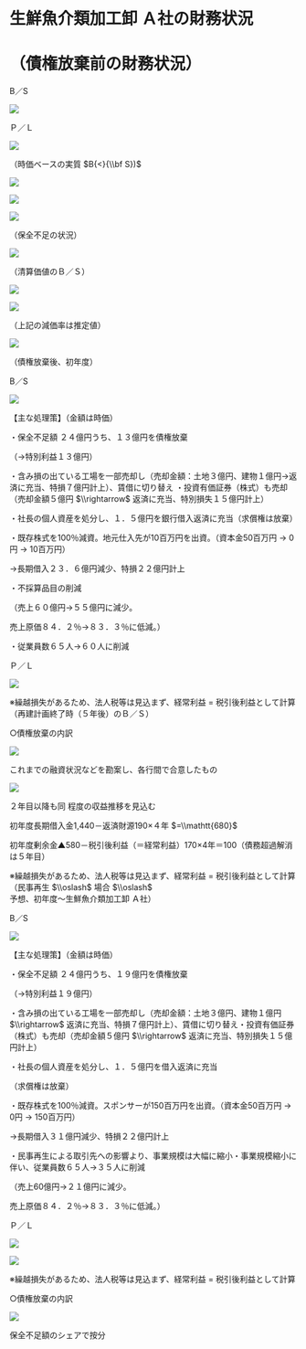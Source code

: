 # 生鮮魚介類加工卸 Ａ社の財務状況

# （債権放棄前の財務状況）

B／S

![](https://www.nta.go.jp/tmp/7dc63b96-10c3-4ff8-b10a-7a88b47a5d63/images/986339327e141f0f61f66e520017572ce5ee14fb52807ee4b20c8680fc96954a.jpg)

Ｐ／Ｌ

![](https://www.nta.go.jp/tmp/7dc63b96-10c3-4ff8-b10a-7a88b47a5d63/images/421e23933ec86dab95e5fde31b6b0c52fc36145648639c1c6840c52611490550.jpg)

（時価ベースの実質 $B{<}{\\bf S})$

![](https://www.nta.go.jp/tmp/7dc63b96-10c3-4ff8-b10a-7a88b47a5d63/images/62b30070b57f6fd59be07634026e204ec68ce6b813da27c255ad300bee430371.jpg)

![](https://www.nta.go.jp/tmp/7dc63b96-10c3-4ff8-b10a-7a88b47a5d63/images/e980b83f7752dc65974ec57d9c970f574ee4781e667afafa0666870bf1845c0c.jpg)

![](https://www.nta.go.jp/tmp/7dc63b96-10c3-4ff8-b10a-7a88b47a5d63/images/d1a95240368ca250e38e53ffe3f0660e3e22c6135bdcc12049f1a3be7ed9b284.jpg)

（保全不足の状況）

![](https://www.nta.go.jp/tmp/7dc63b96-10c3-4ff8-b10a-7a88b47a5d63/images/1aa9a12a733a93fb438b3cb5b3ec832c88d5bc058b7428ed25f152beb1f2976e.jpg)

（清算価値のＢ／Ｓ）

![](https://www.nta.go.jp/tmp/7dc63b96-10c3-4ff8-b10a-7a88b47a5d63/images/97a66cf7fb10dbdde11eee29e5ee02007fa837450ba13bb9f9e67ad37ca98c45.jpg)

![](https://www.nta.go.jp/tmp/7dc63b96-10c3-4ff8-b10a-7a88b47a5d63/images/4e0a3f7fa19656e278bd686ecb62ea10356609f7bb8ce319f771e22169221c8d.jpg)

（上記の減価率は推定値）

![](https://www.nta.go.jp/tmp/7dc63b96-10c3-4ff8-b10a-7a88b47a5d63/images/1c437bd708ba74f5ad4777dc8812c5afd41ec6dd293e4426ec092dbfa0417659.jpg)

（債権放棄後、初年度）

B／S

![](https://www.nta.go.jp/tmp/7dc63b96-10c3-4ff8-b10a-7a88b47a5d63/images/33634d373a245c9ca9d1983aef0e48cac9eecc6e61b55a11626af21a14624d45.jpg)

【主な処理策】（金額は時価）

・保全不足額 ２４億円うち、１３億円を債権放棄

（→特別利益１３億円）

・含み損の出ている工場を一部売却し（売却金額：土地３億円、建物１億円→返済に充当、特損７億円計上）、賃借に切り替え ・投資有価証券（株式）も売却（売却金額５億円 $\\rightarrow$ 返済に充当、特別損失１５億円計上）

・社長の個人資産を処分し、１．５億円を銀行借入返済に充当（求償権は放棄）

・既存株式を100％減資。地元仕入先が10百万円を出資。（資本金50百万円 → 0円 → 10百万円）

→長期借入２３．６億円減少、特損２２億円計上

・不採算品目の削減

（売上６０億円→５５億円に減少。

売上原価８４．２％→８３．３％に低減。）

・従業員数６５人→６０人に削減

Ｐ／Ｌ

![](https://www.nta.go.jp/tmp/7dc63b96-10c3-4ff8-b10a-7a88b47a5d63/images/42c4760c31b8a43f781fe19e73adf9b8714ca425290c5c2a13232c2880d79aea.jpg)

※繰越損失があるため、法人税等は見込まず、経常利益 $=$ 税引後利益として計算（再建計画終了時（５年後）のＢ／Ｓ）

○債権放棄の内訳

![](https://www.nta.go.jp/tmp/7dc63b96-10c3-4ff8-b10a-7a88b47a5d63/images/a7bbd41632509ea38cfa1446bd60af7b90db9dda076e7e2a12b231fca20018e1.jpg)

これまでの融資状況などを勘案し、各行間で合意したもの

![](https://www.nta.go.jp/tmp/7dc63b96-10c3-4ff8-b10a-7a88b47a5d63/images/ded935e7dc591c7c7d889547866d34a01eba6afaddbe4c2df4ca6fdb711e2bcd.jpg)

２年目以降も同 程度の収益推移を見込む

初年度長期借入金1,440－返済財源190×４年 $=\\mathtt{680}$

初年度剰余金▲580－税引後利益（＝経常利益）170×4年＝100（債務超過解消は５年目）

※繰越損失があるため、法人税等は見込まず、経常利益 $=$ 税引後利益として計算（民事再生 $\\oslash$ 場合 $\\oslash$ 予想、初年度～生鮮魚介類加工卸 Ａ社）

B／S

![](https://www.nta.go.jp/tmp/7dc63b96-10c3-4ff8-b10a-7a88b47a5d63/images/da53c149ab43534bc0442f7116bb753511b97d39f33b89315cad7dc6911b7bb6.jpg)

【主な処理策】（金額は時価）

・保全不足額 ２４億円うち、１９億円を債権放棄

（→特別利益１９億円）

・含み損の出ている工場を一部売却し（売却金額：土地３億円、建物１億円 $\\rightarrow$ 返済に充当、特損７億円計上）、賃借に切り替え・投資有価証券（株式）も売却（売却金額５億円 $\\rightarrow$ 返済に充当、特別損失１５億円計上）

・社長の個人資産を処分し、１．５億円を借入返済に充当

（求償権は放棄）

・既存株式を100％減資。スポンサーが150百万円を出資。（資本金50百万円 → 0円 → 150百万円）

→長期借入３１億円減少、特損２２億円計上

・民事再生による取引先への影響より、事業規模は大幅に縮小・事業規模縮小に伴い、従業員数６５人→３５人に削減

（売上60億円→２１億円に減少。

売上原価８４．２％→８３．３％に低減。）

Ｐ／Ｌ

![](https://www.nta.go.jp/tmp/7dc63b96-10c3-4ff8-b10a-7a88b47a5d63/images/caccf5ac6d741be15f0199563896c57195fda1a1ba0266a0d677bd4658f8263a.jpg)

![](https://www.nta.go.jp/tmp/7dc63b96-10c3-4ff8-b10a-7a88b47a5d63/images/caced0cdc15952942afaf0062f3650e06f6bdcb7d7481dec3e7741c1b30080f9.jpg)

※繰越損失があるため、法人税等は見込まず、経常利益 $=$ 税引後利益として計算

○債権放棄の内訳

![](https://www.nta.go.jp/tmp/7dc63b96-10c3-4ff8-b10a-7a88b47a5d63/images/1b5d13e4e84c18f947f1b8cefe8bda2da8f6636da476cbb21f46cbc7bfd3fc11.jpg)

保全不足額のシェアで按分